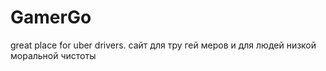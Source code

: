 # GamerGo
great place for uber drivers. сайт для тру гей меров и для людей низкой моральной чистоты
